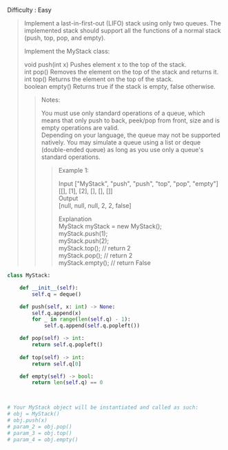 Difficulty : Easy 

>Implement a last-in-first-out (LIFO) stack using only two queues. The implemented stack should support all the functions of a normal stack (push, top, pop, and empty).
>
>Implement the MyStack class:  
>
>void push(int x) Pushes element x to the top of the stack.  
>int pop() Removes the element on the top of the stack and returns it.  
>int top() Returns the element on the top of the stack.  
>boolean empty() Returns true if the stack is empty, false otherwise.  
>>Notes:  
>>
>>You must use only standard operations of a queue, which means that only push to back, peek/pop from front, size and is empty operations are valid.  
>>Depending on your language, the queue may not be supported natively. You may simulate a queue using a list or deque (double-ended queue) as long as you use only a queue's standard operations.
>>
>>>Example 1:  
>>>
>>>Input
>>>["MyStack", "push", "push", "top", "pop", "empty"]  
>>>[[], [1], [2], [], [], []]  
>>>Output  
>>>[null, null, null, 2, 2, false]  
>>>
>>>Explanation  
>>>MyStack myStack = new MyStack();  
>>>myStack.push(1);  
>>>myStack.push(2);  
>>>myStack.top(); // return 2  
>>>myStack.pop(); // return 2  
>>>myStack.empty(); // return False

```python
class MyStack:

    def __init__(self):
        self.q = deque()

    def push(self, x: int) -> None:
        self.q.append(x)
        for _ in range(len(self.q) - 1):
            self.q.append(self.q.popleft())

    def pop(self) -> int:
        return self.q.popleft()
        
    def top(self) -> int:
        return self.q[0]

    def empty(self) -> bool:
        return len(self.q) == 0
        


# Your MyStack object will be instantiated and called as such:
# obj = MyStack()
# obj.push(x)
# param_2 = obj.pop()
# param_3 = obj.top()
# param_4 = obj.empty()
```
